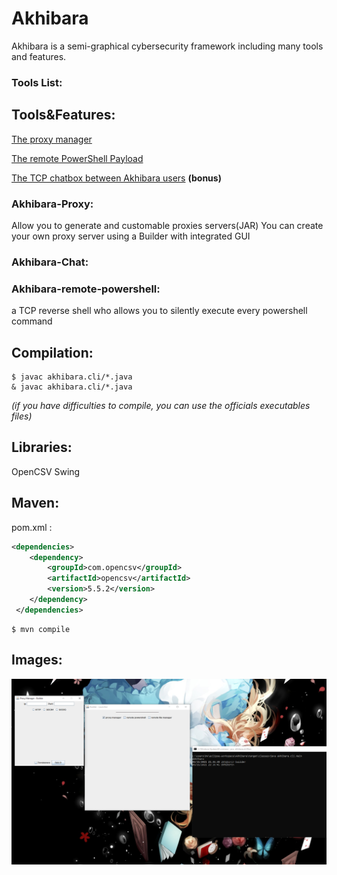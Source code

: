 # Akhibara
Akhibara is a semi-graphical cybersecurity framework including many tools and features.
### Tools List:


## Tools&Features:
[The proxy manager](https://github.com/Sisscoi/Akhibara/blob/main/README.md#akhibara-proxy)

[The remote PowerShell Payload](https://github.com/Sisscoi/Akhibara/blob/main/README.md#akhibaremotepw)

[The TCP chatbox between Akhibara users](https://github.com/Sisscoi/Akhibara/blob/main/README.md#akhibara-chat) **(bonus)**
### Akhibara-Proxy:
Allow you to generate and customable proxies servers(JAR)
You can create your own proxy server using a Builder with integrated GUI
### Akhibara-Chat:
### Akhibara-remote-powershell:
a TCP reverse shell who allows you to silently execute every powershell command
## Compilation:
```
$ javac akhibara.cli/*.java
& javac akhibara.cli/*.java
```
*(if you have difficulties to compile, you can use the officials executables files)* 

## Libraries:
OpenCSV 
Swing

## Maven:

pom.xml :
```xml
<dependencies>
  	<dependency>
  		<groupId>com.opencsv</groupId>
  		<artifactId>opencsv</artifactId>
  		<version>5.5.2</version>
  	</dependency>
 </dependencies>
```
```
$ mvn compile
```


## Images:
![](https://github.com/Sisscoi/Akhibara/blob/main/docs/image.png)
